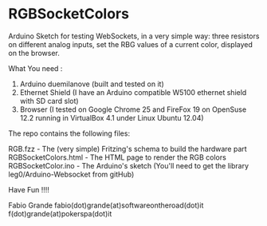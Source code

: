 RGBSocketColors
===============

Arduino Sketch for testing WebSockets, in a very simple way: three resistors on different analog inputs, 
set the RBG values of a current color, displayed on the browser.

What You need : 

1) Arduino duemilanove (built and tested on it)
2) Ethernet Shield (I have an Arduino compatible W5100 ethernet shield with SD card slot)
3) Browser (I tested on Google Chrome 25 and FireFox 19 on OpenSuse 12.2 running in VirtualBox 4.1 under Linux Ubuntu 12.04)


The repo contains the following files:

RGB.fzz - The (very simple) Fritzing's schema to build the hardware part
RGBSocketColors.html - The HTML page to render the RGB colors
RGBSocketColor.ino - The Arduino's sketch (You'll need to get the library leg0/Arduino-Websocket from gitHub)

Have Fun !!!!

Fabio Grande
fabio(dot)grande(at)softwareontheroad(dot)it
f(dot)grande(at)pokerspa(dot)it

